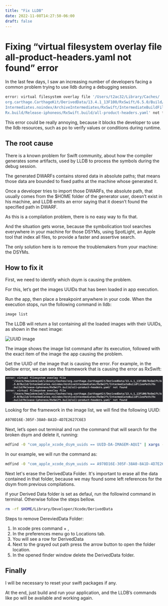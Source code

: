 ```yaml
---
title: "Fix LLDB"
date: 2022-11-08T14:27:50-06:00
draft: false
---
```

# Fixing “virtual filesystem overlay file all-product-headers.yaml not found” error


In the last few days, I saw an increasing number of developers facing a common problem trying to use lldb during a debugging session.

```Bash
error: virtual filesystem overlay file '/Users/t2ac32/Library/Caches/
org.carthage.CarthageKit/DerivedData/13.4.1_13F100/RxSwift/6.5.0/Build/
Intermediates.noindex/ArchiveIntermediates/RxSwift/IntermediateBuildFilesPath/
Rx.build/Release-iphoneos/RxSwift.build/all-product-headers.yaml' not found
```

This error could be really annoying, because it blocks the developer to use the lldb resources, such as po to verify values or conditions during runtime.

## The root cause

There is a known problem for Swift community, about how the compiler generates some artifacts, used by LLDB to process the symbols during the debug session.

The generated DWARFs contains stored data in absolute paths; that means those data are bounded to fixed paths at the machine whose generated it.

Once a developer tries to import those DWARFs, the absolute path, that usually comes from the $HOME folder of the generator user, doesn’t exist in his machine, and LLDB emits an error saying that it doesn’t found the specified path in DWARF.

As this is a compilation problem, there is no easy way to fix that.

And the situation gets worse, because the symbolication tool searches everywhere in your machine for those DSYMs, using SpotLight, an Apple tool that index all files, to provide a faster and assertive search.

The only solution here is to remove the troublemakers from your machine: the DSYMs.

## How to fix it

First, we need to identify which dsym is causing the problem.

For this, let’s get the images UUIDs that has been loaded in app execution.

Run the app, then place a breakpoint anywhere in your code. When the execution stops, run the following command in lldb:

```bash 
image list
```

The LLDB will return a list containing all the loaded images with their UUIDs, as shown in the next image:

![UUID image](UUID.png)

The image shows the image list command after its execution, followed with the exact item of the image the app causing the problem.

Get the UUID of the image that is causing the error. For example, in the bellow error, we can see the framework that is causing the error as RxSwift:

![error image](content/posts/swift/images/error.png)

Looking for the framework in the image list, we will find the following UUID:

```Bash 
A970D16E-305F-38A0-8A1D-4D7E2627C6E3
```
Next, let’s open out terminal and run the command that will search for the broken dsym and delete it, running:
```Bash
mdfind -0 "com_apple_xcode_dsym_uuids == UUID-DA-IMAGEM-AQUI" | xargs -0 rm -rf --
```

In our example, we will run the command as:
```Bash
mdfind -0 "com_apple_xcode_dsym_uuids == A970D16E-305F-38A0-8A1D-4D7E2627C6E3" | xargs -0 rm -rf --
```

Next let's erase the DerivedData Folder. It's important to erase all the data contained in that folder, because we may found some left references for the dsym from previous compilations.

if your Derived Data folder is set as defaul, run the followind command in terminal. Otherwise follow the steps bellow.
```Bash
rm -rf $HOME/Library/Developer/Xcode/DerivedData
```

Steps to remove DereviedData Folder:
1. In xcode pres command + ,
2. In the preferences menu go to Locations tab.
3. You will see a row for DerivedData 
4. Next to the grayed out path press the arrow button to open the folder location.
5. In the opened finder window delete the DerivedData folder.

## Finally
I will be necessary to reset your swift packages if any.

At the end, just build and run your application, and the LLDB’s commands like po will be available and working again.
